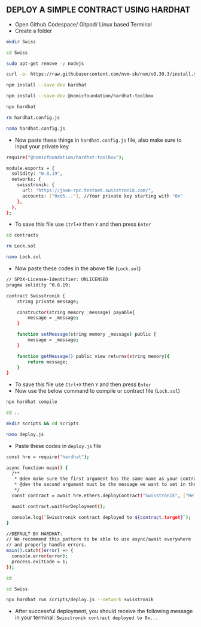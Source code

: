 ## DEPLOY A SIMPLE CONTRACT USING HARDHAT

- Open Github Codespace/ Gitpod/ Linux based Terminal
- Create a folder
```bash
mkdir Swiss
```
```bash
cd Swiss
```
```bash
sudo apt-get remove -y nodejs
```
```bash
curl -o- https://raw.githubusercontent.com/nvm-sh/nvm/v0.39.3/install.sh | bash && export NVM_DIR="/usr/local/share/nvm"; [ -s "$NVM_DIR/nvm.sh" ] && \. "$NVM_DIR/nvm.sh"; [ -s "$NVM_DIR/bash_completion" ] && \. "$NVM_DIR/bash_completion"; source ~/.bashrc; nvm install --lts; nvm use --lts
```
```bash
npm install --save-dev hardhat
```
```bash
npm install --save-dev @nomicfoundation/hardhat-toolbox
```
```bash
npx hardhat
```
```bash
rm hardhat.config.js
```
```bash
nano hardhat.config.js
```
- Now paste these things in `hardhat.config.js` file, also make sure to input your private key
```bash
require("@nomicfoundation/hardhat-toolbox");

module.exports = {
  solidity: "0.8.19",
  networks: {
    swisstronik: {
      url: "https://json-rpc.testnet.swisstronik.com/",
      accounts: ["0xd5..."], //Your private key starting with "0x"
    },
  },
};
```
- To save this file use `Ctrl+X` then `Y` and then press `Enter`
```bash
cd contracts
```
```bash
rm Lock.sol
```
```bash
nano Lock.sol
```
- Now paste these codes in the above file (`Lock.sol`)
```bash
// SPDX-License-Identifier: UNLICENSED
pragma solidity ^0.8.19;

contract Swisstronik {
    string private message;

    constructor(string memory _message) payable{
        message = _message;
    }

    function setMessage(string memory _message) public {
        message = _message;
    }

    function getMessage() public view returns(string memory){
        return message;
    }
}
```
- To save this file use `Ctrl+X` then `Y` and then press `Enter`
- Now use the below command to compile ur contract file (`Lock.sol`)
```bash
npx hardhat compile
```
```bash
cd ..
```
```bash
mkdir scripts && cd scripts
```
```bash
nano deploy.js
```
- Paste these codes in `deploy.js` file
```bash
const hre = require("hardhat");

async function main() {
  /**
   * @dev make sure the first argument has the same name as your contract in the Hello_swtr.sol file
   * @dev the second argument must be the message we want to set in the contract during the deployment process
   */
  const contract = await hre.ethers.deployContract("Swisstronik", ["Hello Swisstronik!!"]);

  await contract.waitForDeployment();

  console.log(`Swisstronik contract deployed to ${contract.target}`);
}

//DEFAULT BY HARDHAT:
// We recommend this pattern to be able to use async/await everywhere
// and properly handle errors.
main().catch((error) => {
  console.error(error);
  process.exitCode = 1;
});
```
```bash
cd
```
```bash
cd Swiss
```
```bash
npx hardhat run scripts/deploy.js --network swisstronik
```
- After successful deployment, you should receive the following message in your terminal: `Swisstronik contract deployed to 0x...`
